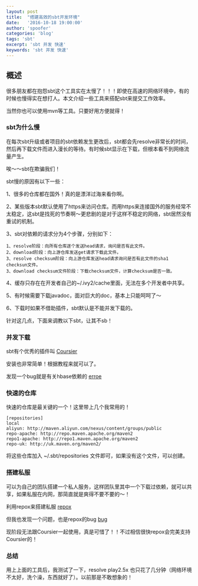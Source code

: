 ```yaml
---
layout: post
title:  "搭建高效的sbt开发环境"
date:   '2016-10-18 19:00:00'
author: 'spoofer'
categories: 'blog'
tags: 'sbt'
excerpt: 'sbt 并发 快速'
keywords: 'sbt 并发 快速'
---
```


## 概述

很多朋友都在抱怨sbt这个工具实在太慢了！！！即使在高速的网络环境中，有的时候也慢得实在想打人。本文介绍一些工具来搭配sbt来提交工作效率。

当然你也可以使用mvn等工具。只要好用方便就得！

<!--more-->

### sbt为什么慢

在每次sbt升级或者项目的sbt依赖发生更改后，sbt都会先resolve非常长的时间，然后再下载文件而进入漫长的等待。有时候sbt显示在下载，但根本看不到网络流量产生。

唉～～sbt在欺骗我们！

sbt慢的原因有以下一些：


1、很多的仓库都在国外！真的是漂洋过海来看你啊。

2、某些版本sbt默认使用了https来访问仓库。而用https来连接国外的服务经常不太稳定，这sbt是找死的节奏啊～更悲剧的是对于这样不稳定的网络，sbt居然没有重试的机制。

3、sbt对依赖的请求分为4个步骤，分别如下：

```
1、resolve阶段：向所有仓库逐个发送head请求，询问是否有此文件。
2、download阶段：向上游仓库发送get请求下载此文件。
3、resolve checksum阶段：向上游仓库发送head请求询问是否有此文件的sha1 checksun文件。
3、download checksum文件阶段：下载checksum文件，计算checksum是否一致。
```

4、缓存只存在在开发者自己的~/.ivy2/cache里面，无法在多个开发者中共享。

5、有时候需要下载javadoc，面对巨大的doc，基本上只能呵呵了～

6、下载时如果不借助插件，sbt默认是不能并发下载的。

针对这几点，下面来调教以下sbt，让其不sb！

### 并发下载

sbt有个优秀的插件叫 [Coursier](https://github.com/alexarchambault/coursier)

安装也非常简单！根据教程来就可以了。

发现一个bug就是有关hbase依赖的 [erroe](https://github.com/alexarchambault/coursier/issues/325)

### 快速的仓库

快速的仓库是最关键的一个！这里带上几个我常用的！

```
[repositories]
local
aliyun: http://maven.aliyun.com/nexus/content/groups/public
repo-apache: http://repo.maven.apache.org/maven2
repo1-apache: http://repo1.maven.apache.org/maven2
repo-uk: http://uk.maven.org/maven2/
```

将这些仓库加入 ~/.sbt/repositories 文件即可，如果没有这个文件，可以创建。

### 搭建私服

可以为自己的团队搭建一个私人服务，这样团队里其中一个下载过依赖，就可以共享，如果私服在内网，那简直就是爽得不要不要的～！

利用repox来搭建私服 [repox](https://github.com/Centaur/repox)

但我也发现一个问题，也是repox的bug [bug](https://github.com/Centaur/repox/issues/55)

现阶段无法跟Coursier一起使用，真是可惜了！！不过相信很快repox会完美支持Coursier的！

### 总结

用上上面的工具后，我测试了一下，resolve play2.5x  也只花了几分钟（网络环境不太好，洗个澡，东西就好了）。以前那是不敢想象的！
